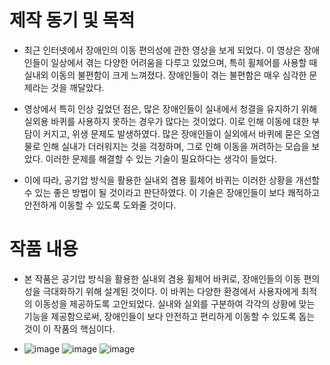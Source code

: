 # 제작 동기 및 목적
* 최근 인터넷에서 장애인의 이동 편의성에 관한 영상을 보게 되었다. 이 영상은 장애인들이 일상에서 겪는 다양한 어려움을 다루고 있었으며, 특히 휠체어를 사용할 때 실내외 이동의 불편함이 크게 느껴졌다. 장애인들이 겪는 불편함은 매우 심각한 문제라는 것을 깨달았다.

* 영상에서 특히 인상 깊었던 점은, 많은 장애인들이 실내에서 청결을 유지하기 위해 실외용 바퀴를 사용하지 못하는 경우가 많다는 것이었다. 이로 인해 이동에 대한 부담이 커지고, 위생 문제도 발생하였다. 많은 장애인들이 실외에서 바퀴에 묻은 오염물로 인해 실내가 더러워지는 것을 걱정하며, 그로 인해 이동을 꺼려하는 모습을 보았다. 이러한 문제를 해결할 수 있는 기술이 필요하다는 생각이 들었다.

* 이에 따라, 공기압 방식을 활용한 실내외 겸용 휠체어 바퀴는 이러한 상황을 개선할 수 있는 좋은 방법이 될 것이라고 판단하였다. 이 기술은 장애인들이 보다 쾌적하고 안전하게 이동할 수 있도록 도와줄 것이다.

# 작품 내용

* 본 작품은 공기압 방식을 활용한 실내외 겸용 휠체어 바퀴로, 장애인들의 이동 편의성을 극대화하기 위해 설계된 것이다. 이 바퀴는 다양한 환경에서 사용자에게 최적의 이동성을 제공하도록 고안되었다. 실내와 실외를 구분하여 각각의 상황에 맞는 기능을 제공함으로써, 장애인들이 보다 안전하고 편리하게 이동할 수 있도록 돕는 것이 이 작품의 핵심이다.

* ![image](https://github.com/user-attachments/assets/f7016cc7-8c0f-49d0-a784-a0d1d6d03428)
![image](https://github.com/user-attachments/assets/f6cac0d0-570a-4e01-92fb-0cb5137b9efe)
![image](https://github.com/user-attachments/assets/a7a82fd2-4a98-4a7a-b609-bc9d0e3da3a5)
